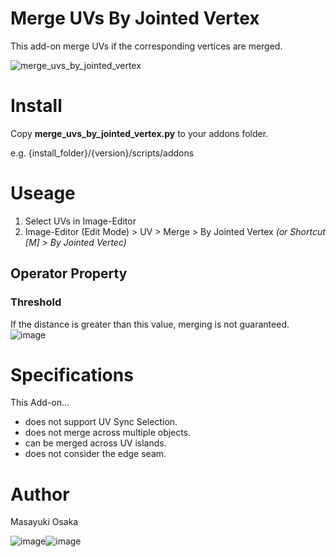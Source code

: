 # Merge UVs By Jointed Vertex

This add-on merge UVs if the corresponding vertices are merged.

![merge_uvs_by_jointed_vertex](https://user-images.githubusercontent.com/33594299/109412903-0d76d100-79ee-11eb-96b9-2153c49a04dc.gif)

# Install
Copy **merge_uvs_by_jointed_vertex.py** to your addons folder.

e.g. {install_folder}/{version}/scripts/addons

# Useage

1. Select UVs in Image-Editor
2. Image-Editor (Edit Mode) > UV > Merge > By Jointed Vertex *(or Shortcut [M] > By Jointed Vertec)*

## Operator Property
### Threshold
If the distance is greater than this value, merging is not guaranteed.
![image](https://user-images.githubusercontent.com/33594299/109414061-34380600-79f4-11eb-9a8e-9a6301795ff3.png)

# Specifications
This Add-on...
* does not support UV Sync Selection.
* does not merge across multiple objects.
* can be merged across UV islands.
* does not consider the edge seam.

# Author
Masayuki Osaka

![image](https://user-images.githubusercontent.com/33594299/109414691-8d556900-79f7-11eb-93fd-27e9a0079efe.png)![image](https://user-images.githubusercontent.com/33594299/109414698-90505980-79f7-11eb-8b6f-a0abbca0ef7c.png)
